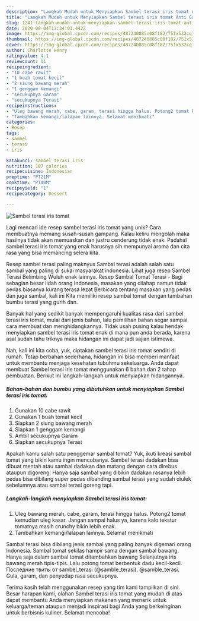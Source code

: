 ```yaml
---
description: "Langkah Mudah untuk Menyiapkan Sambel terasi iris tomat Anti Gagal"
title: "Langkah Mudah untuk Menyiapkan Sambel terasi iris tomat Anti Gagal"
slug: 1241-langkah-mudah-untuk-menyiapkan-sambel-terasi-iris-tomat-anti-gagal
date: 2020-08-04T17:34:03.442Z
image: https://img-global.cpcdn.com/recipes/487240885c08f182/751x532cq70/sambel-terasi-iris-tomat-foto-resep-utama.jpg
thumbnail: https://img-global.cpcdn.com/recipes/487240885c08f182/751x532cq70/sambel-terasi-iris-tomat-foto-resep-utama.jpg
cover: https://img-global.cpcdn.com/recipes/487240885c08f182/751x532cq70/sambel-terasi-iris-tomat-foto-resep-utama.jpg
author: Charlotte Henry
ratingvalue: 4.1
reviewcount: 11
recipeingredient:
- "10 cabe rawit"
- "1 buah tomat kecil"
- "2 siung bawang merah"
- "1 genggam kemangi"
- "secukupnya Garam"
- "secukupnya Terasi"
recipeinstructions:
- "Uleg bawang merah, cabe, garam, terasi hingga halus. Potong2 tomat kemudian uleg kasar. Jangan sampai halus ya, karena kalo tekstur tomatnya masih crunchy bikin lebih enak."
- "Tambahkan kemangi/lalapan lainnya. Selamat menikmati"
categories:
- Resep
tags:
- sambel
- terasi
- iris

katakunci: sambel terasi iris 
nutrition: 187 calories
recipecuisine: Indonesian
preptime: "PT21M"
cooktime: "PT40M"
recipeyield: "1"
recipecategory: Dessert

---
```



![Sambel terasi iris tomat](https://img-global.cpcdn.com/recipes/487240885c08f182/751x532cq70/sambel-terasi-iris-tomat-foto-resep-utama.jpg)

Lagi mencari ide resep sambel terasi iris tomat yang unik? Cara membuatnya memang susah-susah gampang. Kalau keliru mengolah maka hasilnya tidak akan memuaskan dan justru cenderung tidak enak. Padahal sambel terasi iris tomat yang enak harusnya sih mempunyai aroma dan cita rasa yang bisa memancing selera kita.

Resep sambel terasi paling maknyus Sambal terasi adalah salah satu sambal yang paling di sukai masyarakat indonesia. Lihat juga resep Sambel Terasi Belimbing Wuluh enak lainnya. Resep Sambal Tomat Terasi - Bagi sebagian besar lidah orang Indonesia, masakan yang dilahap namun tidak pedas biasanya kurang terasa lezat Berbicara tentang masakan yang pedas dan juga sambal, kali ini Kita memiliki resep sambal tomat dengan tambahan bumbu terasi yang gurih dan.

Banyak hal yang sedikit banyak mempengaruhi kualitas rasa dari sambel terasi iris tomat, mulai dari jenis bahan, lalu pemilihan bahan segar sampai cara membuat dan menghidangkannya. Tidak usah pusing kalau hendak menyiapkan sambel terasi iris tomat enak di mana pun anda berada, karena asal sudah tahu triknya maka hidangan ini dapat jadi sajian istimewa.


Nah, kali ini kita coba, yuk, ciptakan sambel terasi iris tomat sendiri di rumah. Tetap berbahan sederhana, hidangan ini bisa memberi manfaat untuk membantu menjaga kesehatan tubuhmu sekeluarga. Anda dapat membuat Sambel terasi iris tomat menggunakan 6 bahan dan 2 tahap pembuatan. Berikut ini langkah-langkah untuk menyiapkan hidangannya.

<!--inarticleads1-->

##### Bahan-bahan dan bumbu yang dibutuhkan untuk menyiapkan Sambel terasi iris tomat:

1. Gunakan 10 cabe rawit
1. Gunakan 1 buah tomat kecil
1. Siapkan 2 siung bawang merah
1. Siapkan 1 genggam kemangi
1. Ambil secukupnya Garam
1. Siapkan secukupnya Terasi


Apakah kamu salah satu penggemar sambal tomat? Yuk, ikuti kreasi sambal tomat yang bikin kamu ingin mencobanya. Sambel terasi dadakan bisa dibuat mentah atau sambal dadakan dan matang dengan cara direbus ataupun digoreng. Hanya saja sambal yang dibikin dadakan rasanya lebih pedas bisa dibilang super pedas dibanding sambal terasi yang sudah diulek sebelumnya atau sambal terasi goreng tapi. 

<!--inarticleads2-->

##### Langkah-langkah menyiapkan Sambel terasi iris tomat:

1. Uleg bawang merah, cabe, garam, terasi hingga halus. Potong2 tomat kemudian uleg kasar. Jangan sampai halus ya, karena kalo tekstur tomatnya masih crunchy bikin lebih enak.
1. Tambahkan kemangi/lalapan lainnya. Selamat menikmati


Sambal terasi bisa dibilang jenis sambal yang paling banyak digemari orang Indonesia. Sambal tomat sekilas hampir sama dengan sambal bawang. Hanya saja dalam sambal tomat ditambahkan bawang Selanjutnya iris bawang merah tipis-tipis. Lalu potong tomat berbentuk dadu kecil-kecil. Последние твиты от sambel_terasi (@samble_terasi). @samble_terasi. Gula, garam, dan penyedap rasa secukupnya. 

Terima kasih telah menggunakan resep yang tim kami tampilkan di sini. Besar harapan kami, olahan Sambel terasi iris tomat yang mudah di atas dapat membantu Anda menyiapkan makanan yang menarik untuk keluarga/teman ataupun menjadi inspirasi bagi Anda yang berkeinginan untuk berbisnis kuliner. Selamat mencoba!

